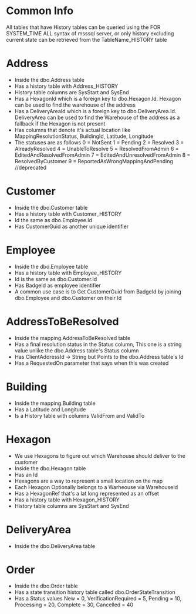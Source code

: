 # Common Info
All tables that have History tables can be queried using the FOR SYSTEM_TIME ALL syntax of msssql server, or only history excluding current state can be retrieved from the TableName_HISTORY table

# Address
- Inside the dbo.Address table
- Has a history table with Address_HISTORY
- History table columns are SysStart and SysEnd
- Has a HexagonId which is a foreign key to dbo.Hexagon.Id. Hexagon can be used to find the warehouse of the address
- Has a DeliveryAreaId which is a foreign key to dbo.DeliveryArea.Id. DeliveryArea can be used to find the Warehouse of the address as a fallback if the Hexagon is not present
- Has columns that denote it's actual location like MappingResolutionStatus, BuildingId, Latitude, Longitude
- The statuses are as follows
  0 = NotSent
  1 = Pending
  2 = Resolved
  3 = AlreadyResolved
  4 = UnableToResolve
  5 = ResolvedFromAdmin
  6 = EditedAndResolvedFromAdmin
  7 = EditedAndUnresolvedFromAdmin
  8 = ResolvedByCustomer
  9 = ReportedAsWrongMappingAndPending //deprecated

# Customer
- Inside the dbo.Customer table
- Has a history table with Customer_HISTORY
- Id the same as dbo.Employee.Id
- Has CustomerGuid as another unique identifier

# Employee
- Inside the dbo.Employee table
- Has a history table with Employee_HISTORY
- Id is the same as dbo.Customer.Id
- Has BadgeId as employee identifier
- A common use case is to Get CustomerGuid from BadgeId by joining dbo.Employee and dbo.Customer on their Id

# AddressToBeResolved
- Inside the mapping.AddressToBeResolved table
- Has a final resolution status in the Status column, This one is a string value unlike the dbo.Address table's Status column
- Has ClientAddressId -> String but Points to the dbo.Address table's Id
- Has a RequestedOn parameter that says when this was created

# Building
- Inside the mapping.Building table
- Has a Latitude and Longitude
- Is a History table with columns ValidFrom and ValidTo

# Hexagon
- We use Hexagons to figure out which Warehouse should deliver to the customer
- Inside the dbo.Hexagon table
- Has an Id
- Hexagons are a way to represent a small location on the map
- Each Hexagon Optionally belongs to a Warheouse via WarehouseId
- Has a HexagonRef that's a lat long represented as an offset
- Has a history table with Hexagon_HISTORY
- History table columns are SysStart and SysEnd

# DeliveryArea
- Inside the dbo.DeliveryArea table

# Order
- Inside the dbo.Order table
- Has a state transition history table called dbo.OrderStateTransition
- Has a Status
  values
    New = 0,
    VerificationRequired = 5,
    Pending = 10,
    Processing = 20,
    Complete = 30,
    Cancelled = 40